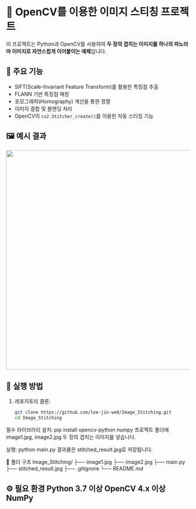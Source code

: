 # 🧵 OpenCV를 이용한 이미지 스티칭 프로젝트

이 프로젝트는 Python과 OpenCV를 사용하여 **두 장의 겹치는 이미지를 하나의 파노라마 이미지로 자연스럽게 이어붙이는 예제**입니다.

## 📌 주요 기능

- SIFT(Scale-Invariant Feature Transform)를 활용한 특징점 추출
- FLANN 기반 특징점 매칭
- 호모그래피(Homography) 계산을 통한 정렬
- 이미지 결합 및 블렌딩 처리
- OpenCV의 `cv2.Stitcher_create()`를 이용한 자동 스티칭 기능

## 🖼 예시 결과

<p align="center">
  <img src="stitched_result.jpg" width="600" />
</p>

## 🚀 실행 방법

1. 레포지토리 클론:
   ```bash
   git clone https://github.com/lee-jin-wo0/Image_Stitching.git
   cd Image_Stitching
   
필수 라이브러리 설치:
pip install opencv-python numpy
프로젝트 폴더에 image1.jpg, image2.jpg 두 장의 겹치는 이미지를 넣습니다.

실행:
python main.py
결과물은 stitched_result.jpg로 저장됩니다.

📂 폴더 구조
Image_Stitching/
├── image1.jpg
├── image2.jpg
├── main.py
├── stitched_result.jpg
├── .gitignore
└── README.md

⚙ 필요 환경
Python 3.7 이상
OpenCV 4.x 이상
NumPy
---